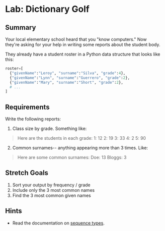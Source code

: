 # Lab: Dictionary Golf

## Summary 

Your local elementary school heard that you "know computers." 
Now they're asking for your help in writing some reports
about the student body.

They already have a student roster in a Python data structure 
that looks like this:

```python
roster=[
  {"givenName":"Leroy", "surname":"Silva", "grade":4},
  {"givenName":"Lynn", "surname":"Guerrero", "grade":2},
  {"givenName":"Mary", "surname":"Short", "grade":2},
  # ...
]
```


## Requirements   
Write the following reports:

1. Class size by grade. Something like:

> Here are the students in each grade:
>        1: 12
>        2: 19
>        3: 33
>        4: 2
>        5: 90

2. Common surnames-- anything appearing more than 3 times. Like:

> Here are some common surnames:
>        Doe: 13
>        Bloggs: 3


## Stretch Goals
1. Sort your output by frequency / grade
2. Include only the 3 most common names
3. Find the 3 most common given names















## Hints
* Read the documentation on [sequence types](https://docs.python.org/3/library/stdtypes.html#sequence-types-list-tuple-range).


